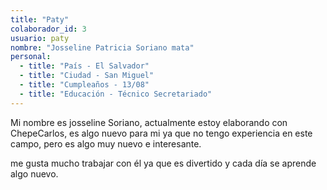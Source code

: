 ```yaml
---
title: "Paty"
colaborador_id: 3
usuario: paty
nombre: "Josseline Patricia Soriano mata"
personal:
  - title: "País - El Salvador"
  - title: "Ciudad - San Miguel"
  - title: "Cumpleaños - 13/08"
  - title: "Educación - Técnico Secretariado"
---
```


Mi nombre es josseline Soriano, actualmente estoy elaborando con ChepeCarlos, es algo nuevo para mi ya que no tengo experiencia en este campo, pero es algo muy nuevo e interesante.

me gusta mucho trabajar con él ya que es divertido y cada día se aprende algo nuevo.
